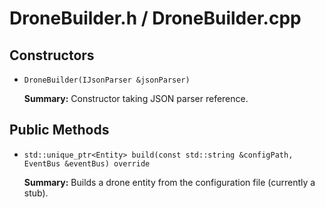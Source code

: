 # DroneBuilder.h / DroneBuilder.cpp

## Constructors

- `DroneBuilder(IJsonParser &jsonParser)`

  **Summary:** Constructor taking JSON parser reference.

## Public Methods

- `std::unique_ptr<Entity> build(const std::string &configPath, EventBus &eventBus) override`

  **Summary:** Builds a drone entity from the configuration file (currently a stub).
